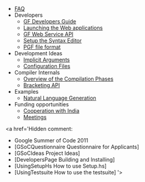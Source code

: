   * [FAQ](FAQ.md)
  * Developers
    * [GF Developers Guide](http://www.grammaticalframework.org/doc/gf-developers.html)
    * [Launching the Web applications](LaunchWebDemos.md)
    * [GF Web Service API](GFWebServiceAPI.md)
    * [Setup the Syntax Editor](SetupSyntaxEditor.md)
    * [PGF file format](PGFBinary.md)
  * Development Ideas
    * [Implicit Arguments](ImplicitArgumentsDesign.md)
    * [Configuration Files](GFConfigurationFiles.md)
  * Compiler Internals
    * [Overview of the Compilation Phases](CompilationPhases.md)
    * [Bracketing API](BracketingAPI.md)
  * Examples
    * [Natural Language Generation](NLG.md)
  * Funding opportunities
    * [Cooperation with India](IndiaCoop.md)
    * [Meetings](Meetings.md)

<a href='Hidden comment: 
* Google Summer of Code 2011
* [GSoCQuestionnaire Questionnaire for Applicants]
* [GSoCIdeas Project Ideas]
* [DevelopersPage  Building and Installing]
* [UsingSetupHs    How to use Setup.hs]
* [UsingTestsuite  How to use the testsuite]
'></a>